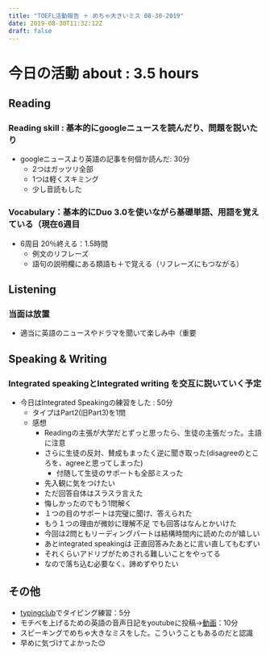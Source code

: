 ```yaml
---
title: "TOEFL活動報告 ＋ めちゃ大きいミス 08-30-2019"
date: 2019-08-30T11:32:12Z
draft: false
---
```



# 今日の活動 about : 3.5 hours
## Reading
### Reading skill : 基本的にgoogleニュースを読んだり、問題を説いたり
* googleニュースより英語の記事を何個か読んだ: 30分
  * 2つはガッツリ全部
  * 1つは軽くスキミング
  * 少し音読もした
<!-- * TOEFL、リーディング問題を少し解く 30分
  * 英語クラスの出した宿題
  * 21分 正答率 8/12
  * 全体は捉えられてる。時間もすこし短縮できてきた
  * 間違ったとこ
    * やっぱり問題文、選択肢の自体の意味を明確に押さえられてない→文法よりは語彙力の不足
    * あとはExcept系の問題について正答を見つけるため読み直す＋しっかり網羅する、というのが苦手
* 「英文標準問題精講」を読んで文法を勉強、整理 1時間
  * 本のpassageを３つ読む
  * また躓いた文法→関係詞について整理、typoraでメモる -->
<!-- * TOEFL、リーディング問題集を少しといた：30分
  * https://www.amazon.co.jp/dp/4862902014
  * 正答率11/15、時間23分
  * 語彙問題はほぼ正解だった
  * １つ、問題文をよく読まずにみすったケアレスミス
  * 最後の分類問題で分類の認識をミスって全滅。どんまい -->


### Vocabulary：基本的にDuo 3.0を使いながら基礎単語、用語を覚えている（現在6週目
* 6周目 20％終える：1.5時間
  * 例文のリフレーズ
  * 語句の説明欄にある類語も＋で覚える（リフレーズにもつながる）

## Listening
### 当面は放置
<!-- * 英語学校で小規模の模擬テストを実施
  * 全然練習してないのにほぼ満点だった
  * 毎日練習してるReadingとこの差はいったい…(´；ω；｀) -->
<!-- * 一番まだマシなので優先順位として一番下
* (Speakingも同じ姿勢をとってたらかなりできなくて焦った経緯があるが…(；・∀・)) -->
* 適当に英語のニュースやドラマを聞いて楽しみ中（重要

## Speaking & Writing
###  Integrated speakingとIntegrated writing を交互に説いていく予定
<!-- * 今日はIntegrated Writingの練習をした : 50分
  * 感想
    * リーディング 理解できたところとできなかったところあり
    * リスニング 〃
    * 2つ目のサポートがちょうどリーディングもリスニングも理解できず、見事に間違った内容を書いちゃった
    * １，３つ目はおｋだった
    * 最初＋αなしの軽量版を作る→時間に応じて＋αをつける戦法が けっこう良さげ
    * メモは下のように取りたい

| A                                                            | B                                                            |
| ------------------------------------------------------------ | ------------------------------------------------------------ |
| idea「      」<br/>1「      」<br/>2「      」<br/>3「      」<br/> | x    <br/>1「                                 」+「                                           」<br/>2「                                 」+「                                           」<br/>3「                                 」+「                                           」<br/> | -->

<!--### TIPS
 * Readingは読むのきついが、メイントピック、そして各サポートの最初、最後の文は抑える
     * 最悪あとから読めるので落ち着いて ＋ 意外と書く時間は余裕ありそう
 * Listeningが意外と要。一度しか聞けない。
       * ３つのサポートを広く浅く（１つを詳しくより、３つ揃える方が大事）
      * もし聞けたら１つサポートについて２つ内容をGET → ＋α用
 * ワケワカメでもWritingはoutlineのテンプレを利用すれば大方はうまるので最悪ごまかしで＾＾
 * 最初＋αなしの軽量版を作る→時間に応じて＋αをつけるのがありかも -->

* 今日はIntegrated Speakingの練習をした : 50分
  * タイプはPart2(旧Part3)を1問
  * 感想
    * Readingの主張が大学だとずっと思ったら、生徒の主張だった。主語に注意
    * さらに生徒の反対、賛成もまったく逆に聞き取った(disagreeのところを、agreeと思ってしまった)
      * 付随して生徒のサポートも全部ミスった
    * 先入観に気をつけたい
    * ただ回答自体はスラスラ言えた
    * 悔しかったのでもう1問解く
    * １つの目のサポートは完璧に聞け、答えられた
    * もう１つの理由が微妙に理解不足 でも回答はなんとかいけた
    * 今回は2問ともリーディングパートは結構時間内に読めたのが嬉しい
    * あとintegrated speakingは 正直回答みたあとに言い直してもむずい
    * それくらいアドリブがためされる難しいことをやってる
    * なので落ち込む必要なく、諦めずやりたい


## その他
* [typingclub](https://www.typingclub.com/)でタイピング練習：5分
* モチベを上げるための英語の音声日記をyoutubeに投稿→[動画](https://youtu.be/gzHcGUWgO9M)：10分
* スピーキングでめちゃ大きなミスをした。こういうこともあるのだと認識
* 早めに気づけてよかった😊